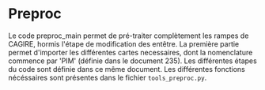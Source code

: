 # Preproc

Le code preproc_main permet de pré-traiter complètement les rampes de CAGIRE, hormis l'étape de modification des entêtre. 
La première partie permet d'importer les différentes cartes necessaires, dont la nomenclature commence par 'PIM' (définie dans le document 235).
Les différentes étapes du code sont définie dans ce même document. 
Les différentes fonctions nécéssaires sont présentes dans le fichier `tools_preproc.py`.

